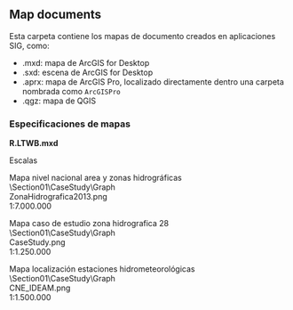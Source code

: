 ## Map documents

Esta carpeta contiene los mapas de documento creados en aplicaciones SIG, como:

* .mxd: mapa de ArcGIS for Desktop
* .sxd: escena de  ArcGIS for Desktop
* .aprx: mapa de ArcGIS Pro, localizado directamente dentro una carpeta nombrada como `ArcGISPro`
* .qgz: mapa de QGIS


### Especificaciones de mapas

**R.LTWB.mxd**

Escalas

Mapa nivel nacional area y zonas hidrográficas  
\Section01\CaseStudy\Graph  
ZonaHidrografica2013.png  
1:7.000.000  

Mapa caso de estudio zona hidrografica 28  
\Section01\CaseStudy\Graph  
CaseStudy.png  
1:1.250.000  
	
Mapa localización estaciones hidrometeorológicas  
\Section01\CaseStudy\Graph  
CNE_IDEAM.png  
1:1.500.000  